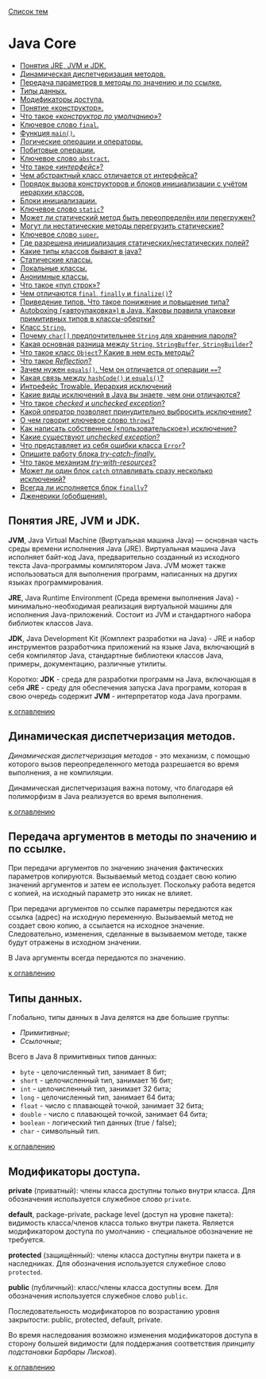 [Список тем](README.md)

# Java Core
+ [Понятия JRE, JVM и JDK.](#Понятия-jre-jvm-и-jdk)
+ [Динамическая диспетчеризация методов.](#Динамическая-диспетчеризация-методов)
+ [Передача параметров в методы по значению и по ссылке.](#Передача-параметров-в-методы-по-значению-и-по-ссылке)
+ [Типы данных.](#Типы-данных)
+ [Модификаторы доступа.](#Модификаторы-доступа)
+ [Понятие «конструктор».](#Понятие-конструктор)
+ [Что такое _«конструктор по умолчанию»_?](#Что-такое-конструктор-по-умолчанию)
+ [Ключевое слово `final`.](#Ключевое-слово-final)
+ [Функция `main()`.](#Функция-main)
+ [Логические операции и операторы.](#Логические-операции-и-операторы)
+ [Побитовые операции.](#Побитовые-операции)
+ [Ключевое слово `abstract`.](#Ключевое-слово-abstract)
+ [Что такое _«интерфейс»_?](#Что-такое-интерфейс)
+ [Чем абстрактный класс отличается от интерфейса?](#Чем-абстрактный-класс-отличается-от-интерфейса)
+ [Порядок вызова конструкторов и блоков инициализации с учётом иерархии классов.](#Порядок-вызова-конструкторов-и-блоков-инициализации-с-учётом-иерархии-классов)
+ [Блоки инициализации.](#Блоки-инициализации)
+ [Ключевое слово `static`?](#Ключевое-слово-static)
+ [Может ли статический метод быть переопределён или перегружен?](#Может-ли-статический-метод-быть-переопределён-или-перегружен)
+ [Могут ли нестатические методы перегрузить статические?](#Могут-ли-нестатические-методы-перегрузить-статические)
+ [Ключевое слово `super`.](#Ключевое-слово-super)
+ [Где разрешена инициализация статических/нестатических полей?](#Где-разрешена-инициализация-статическихнестатических-полей)
+ [Какие типы классов бывают в java?](#Какие-типы-классов-бывают-в-java)
+ [Статические классы.](#Статические-классы)
+ [Локальные классы.](#Локальные-классы)
+ [Анонимные классы.](#Анонимные-классы)
+ [Что такое «пул строк»?](#Что-такое-пул-строк)
+ [Чем отличаются `final`, `finally` и `finalize()`?](#Чем-отличаются-final-finally-и-finalize)
+ [Приведение типов. Что такое понижение и повышение типа?](#Приведение-типов-Что-такое-понижение-и-повышение-типа)
+ [Autoboxing («автоупаковка») в Java. Каковы правила упаковки примитивных типов в классы-обертки?](#Автоупаковка-в-java-каковы-правила-упаковки-примитивных-типов-в-классы-обертки)
+ [Класс `String`.](#Класс-string)
+ [Почему `char[]` предпочтительнее `String` для хранения пароля?](#Почему-char-предпочтительнее-string-для-хранения-пароля)
+ [Какая основная разница между `String`, `StringBuffer`, `StringBuilder`?](#Какая-основная-разница-между-string-stringbuffer-stringbuilder)
+ [Что такое класс `Object`? Какие в нем есть методы?](#Что-такое-класс-object-Какие-в-нем-есть-методы)
+ [Что такое _Reflection_?](#Что-такое-reflection)
+ [Зачем нужен `equals()`. Чем он отличается от операции `==`?](#Зачем-нужен-equals-Чем-он-отличается-от-операции-)
+ [Какая связь между `hashCode()` и `equals()`?](#Какая-связь-между-hashcode-и-equals)
+ [Интрефейс Trowable. Иерархия исключений](#Интрефейс-trowable-иерархия-исключений)
+ [Какие виды исключений в Java вы знаете, чем они отличаются?](#Какие-виды-исключений-в-java-вы-знаете-чем-они-отличаются)
+ [Что такое _checked_ и _unchecked exception_?](#Что-такое-checked-и-unchecked-exception)
+ [Какой оператор позволяет принудительно выбросить исключение?](#Какой-оператор-позволяет-принудительно-выбросить-исключение)
+ [О чем говорит ключевое слово `throws`?](#О-чем-говорит-ключевое-слово-throws)
+ [Как написать собственное («пользовательское») исключение?](#Как-написать-собственное-пользовательское-исключение)
+ [Какие существуют _unchecked exception_?](#Какие-существуют-unchecked-exception)
+ [Что представляет из себя ошибки класса `Error`?](#Что-представляет-из-себя-ошибки-класса-error)
+ [Опишите работу блока _try-catch-finally_.](#Опишите-работу-блока-try-catch-finally)
+ [Что такое механизм _try-with-resources_?](#Что-такое-механизм-try-with-resources)
+ [Может ли один блок `catch` отлавливать сразу несколько исключений?](#Может-ли-один-блок-catch-отлавливать-сразу-несколько-исключений)
+ [Всегда ли исполняется блок `finally`?](#Всегда-ли-исполняется-блок-finally)
+ [Дженерики (обобщения).](#Дженерики)

## Понятия JRE, JVM и JDK.
__JVM__, Java Virtual Machine (Виртуальная машина Java) — основная часть среды времени исполнения Java (JRE). Виртуальная машина Java исполняет байт-код Java, предварительно созданный из исходного текста Java-программы компилятором Java. JVM может также использоваться для выполнения программ, написанных на других языках программирования.

__JRE__, Java Runtime Environment (Среда времени выполнения Java) - минимально-необходимая реализация виртуальной машины для исполнения Java-приложений. Состоит из JVM и стандартного набора библиотек классов Java.

__JDK__, Java Development Kit (Комплект разработки на Java) - JRE и набор инструментов разработчика приложений на языке Java, включающий в себя компилятор Java, стандартные библиотеки классов Java, примеры, документацию, различные утилиты.

Коротко: __JDK__ - среда для разработки программ на Java, включающая в себя __JRE__ - среду для обеспечения запуска Java программ, которая в свою очередь содержит __JVM__ - интерпретатор кода Java программ.

[к оглавлению](#java-core)

## Динамическая диспетчеризация методов.
_Динамическая диспетчеризация методов_ - это механизм, с помощью которого вызов переопределенного метода разрешается во время выполнения, а не компиляции.

Динамическая диспетчеризация важна потому, что благодаря ей полиморфизм в Java реализуется во время выполнения.

[к оглавлению](#java-core)

## Передача аргументов в методы по значению и по ссылке.
При передачи аргументов по значению значения фактических параметров копируются. Вызываемый метод создает свою копию значений аргументов и затем ее использует. Поскольку работа ведется с копией, на исходный параметр это никак не влияет.

При передачи аргументов по ссылке параметры передаются как ссылка (адрес) на исходную переменную. Вызываемый метод не создает свою копию, а ссылается на исходное значение. Следовательно, изменения, сделанные в вызываемом методе, также будут отражены в исходном значении.

В Java аргументы всегда передаются по значению.

[к оглавлению](#java-core)

## Типы данных.
Глобально, типы данных в Java делятся на две большие группы:

+ _Примитивные_;
+ _Ссылочные_;

Всего в Java 8 примитивных типов данных: 

+ `byte` - целочисленный тип, занимает 8 бит;
+ `short` - целочисленный тип, занимает 16 бит;
+ `int` - целочисленный тип, занимает 32 бита;
+ `long` - целочисленный тип, занимает 64 бита;
+ `float` - число с плавающей точкой, занимает 32 бита;
+ `double` - число с плавающей точкой, занимает 64 бита;
+ `boolean` - логический тип данных (true / false);
+ `char` - символьный тип.

[к оглавлению](#java-core)

## Модификаторы доступа.
__private__ (приватный): члены класса доступны только внутри класса. Для обозначения используется служебное слово `private`.

__default__, package-private, package level (доступ на уровне пакета): видимость класса/членов класса только внутри пакета. Является модификатором доступа по умолчанию - специальное 
обозначение не требуется.

__protected__ (защищённый): члены класса доступны внутри пакета и в наследниках. Для обозначения используется служебное слово `protected`.

__public__ (публичный): класс/члены класса доступны всем. Для обозначения используется служебное слово `public`.

Последовательность модификаторов по возрастанию уровня закрытости: public, protected, default, private.

Во время наследования возможно изменения модификаторов доступа в сторону большей видимости (для поддержания соответствия _принципу подстановки Барбары Лисков_).

[к оглавлению](#java-core)
